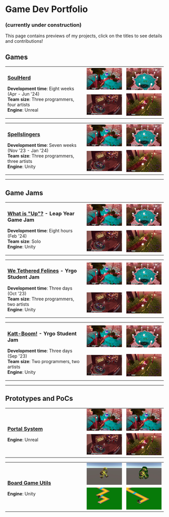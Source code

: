 # Game Dev Portfolio
### (currently under construction)

This page contains previews of my projects, click on the titles to see details and contributions!
## Games

<table>
  <tr>
  <td width="50%" rowspan="2">

### [SoulHerd](Games/SoulHerd#soulherd)
**Development time**: Eight weeks (Apr - Jun '24)  
**Team size**: Three programmers, four artists  
**Engine**: Unreal 
      
  </td>
  <td width="25%" margin="0px" padding="0px"><img src="Images/SoulHerd/Preview0.jpg" /></td>
  <td width="25%" margin="0px" padding="0px"><img src="Images/SoulHerd/Preview1.jpg" /></td>
  </tr>
  <tr>
  <td width="25%"><img src="Images/SoulHerd/Preview2.png" /></td>
  <td width="25%"><img src="Images/SoulHerd/Preview3.jpg" /></td>
  </tr>
</table>

<table>
  <tr>
    <td width="50%" rowspan="2">

### [Spellslingers](Games/Spellslingers#spellslingers)
**Development time**: Seven weeks (Nov '23 - Jan '24)  
**Team size**: Three programmers, three artists  
**Engine**: Unity  
      
  </td>
  <td width="25%" margin="0px" padding="0px"><img src="Images/Spellslingers/Preview0.jpg" /></td>
  <td width="25%" margin="0px" padding="0px"><img src="Images/Spellslingers/Preview1.jpg" /></td>
  </tr>
  <tr>
  <td width="25%"><img src="Images/Spellslingers/Preview2.png" /></td>
  <td width="25%"><img src="Images/Spellslingers/Preview3.jpg" /></td>
  </tr>
</table>

---

## Game Jams

<table>
  <tr>
    <td width="50%" rowspan="2">

### [What is "Up"?](GameJams/WhatIsUp#what-is-up) - Leap Year Game Jam
**Development time**: Eight hours (Feb '24)  
**Team size**: Solo  
**Engine**: Unity  
      
  </td>
  <td width="25%" margin="0px" padding="0px"><img src="Images/WhatIsUp/Preview0.jpg" /></td>
  <td width="25%" margin="0px" padding="0px"><img src="Images/WhatIsUp/Preview1.jpg" /></td>
  </tr>
  <tr>
  <td width="25%"><img src="Images/WhatIsUp/Preview2.png" /></td>
  <td width="25%"><img src="Images/WhatIsUp/Preview3.jpg" /></td>
  </tr>
</table>

<table>
  <tr>
    <td width="50%" rowspan="2">

### [We Tethered Felines](GameJams/WeTetheredFelines#we-tethered-felines) - Yrgo Student Jam
**Development time**: Three days (Oct '23)  
**Team size**: Three programmers, two artists  
**Engine**: Unity  
      
  </td>
  <td width="25%" margin="0px" padding="0px"><img src="Images/WeTetheredFelines/Preview0.jpg" /></td>
  <td width="25%" margin="0px" padding="0px"><img src="Images/WeTetheredFelines/Preview1.jpg" /></td>
  </tr>
  <tr>
  <td width="25%"><img src="Images/WeTetheredFelines/Preview2.png" /></td>
  <td width="25%"><img src="Images/WeTetheredFelines/Preview3.jpg" /></td>
  </tr>
</table>

<table>
  <tr>
    <td width="50%" rowspan="2">
      
### [Katt-Boom!](GameJams/KattBoom#katt-boom) - Yrgo Student Jam
**Development time**: Three days (Sep '23)  
**Team size**: Two programmers, two artists  
**Engine**: Unity  
      
  </td>
  <td width="25%" margin="0px" padding="0px"><img src="Images/KattBoom/Preview0.jpg" /></td>
  <td width="25%" margin="0px" padding="0px"><img src="Images/KattBoom/Preview1.jpg" /></td>
  </tr>
  <tr>
  <td width="25%"><img src="Images/KattBoom/Preview2.png" /></td>
  <td width="25%"><img src="Images/KattBoom/Preview3.jpg" /></td>
  </tr>
</table>

---

## Prototypes and PoCs

<table>
  <tr>
    <td width="50%" rowspan="2">

### [Portal System](Prototypes/PortalSystem#portal-system)
**Engine**: Unreal  
      
  </td>
  <td width="25%" margin="0px" padding="0px"><img src="Images/PortalImplementation/Preview0.jpg" /></td>
  <td width="25%" margin="0px" padding="0px"><img src="Images/PortalImplementation/Preview0.jpg" /></td>
  </tr>
  <tr>
  <td width="25%"><img src="Images/PortalImplementation/Preview2.png" /></td>
  <td width="25%"><img src="Images/PortalImplementation/Preview3.jpg" /></td>
  </tr>
</table>

<table>
  <tr>
    <td width="50%" rowspan="2">

### [Board Game Utils](Prototypes/BoardGameUtils#board-game-utils)
**Engine**: Unity  
      
  </td>
  <td width="25%" margin="0px" padding="0px"><img src="Images/BoardGameUtils/MeshInput.gif" /></td>
  <td width="25%" margin="0px" padding="0px"><img src="Images/BoardGameUtils/MeshOutput.gif" /></td>
  </tr>
  <tr>
  <td width="25%"><img src="Images/BoardGameUtils/BoardRandomisation.gif" /></td>
  <td width="25%"><img src="Images/BoardGameUtils/MovingPieces.gif" /></td>
  </tr>
</table>
